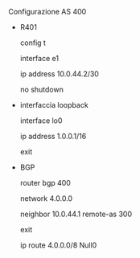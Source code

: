 Configurazione AS 400

- R401
  
  config t
  
  interface e1
  
  ip address 10.0.44.2/30
  
  no shutdown

- interfaccia loopback
  
  interface lo0
  
  ip address 1.0.0.1/16
  
  exit

- BGP
  
  router bgp 400
  
  network 4.0.0.0
  
  neighbor 10.0.44.1 remote-as 300
  
  exit
  
  ip route 4.0.0.0/8 Null0
